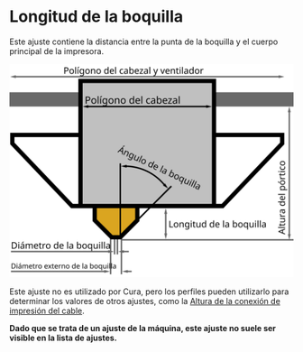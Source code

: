 Longitud de la boquilla
====
Este ajuste contiene la distancia entre la punta de la boquilla y el cuerpo principal de la impresora.

![Dimensiones del cabezal de impresión](../images/head_dimensions.svg)

Este ajuste no es utilizado por Cura, pero los perfiles pueden utilizarlo para determinar los valores de otros ajustes, como la [Altura de la conexión de impresión del cable](../experimental/wireframe_height.md).

**Dado que se trata de un ajuste de la máquina, este ajuste no suele ser visible en la lista de ajustes.**